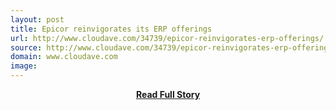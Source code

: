 ```yaml
---
layout: post
title: Epicor reinvigorates its ERP offerings
url: http://www.cloudave.com/34739/epicor-reinvigorates-erp-offerings/
source: http://www.cloudave.com/34739/epicor-reinvigorates-erp-offerings/
domain: www.cloudave.com
image: 
---
```


<p></p>
<center><p><a href="http://www.cloudave.com/34739/epicor-reinvigorates-erp-offerings/" style='padding:25px; font-sze:18px; font-weight: bold;'>Read Full Story</a></p></center>
